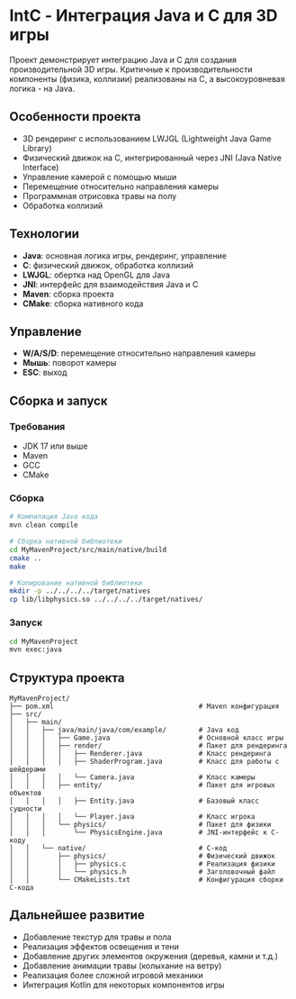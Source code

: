 # IntC - Интеграция Java и C для 3D игры

Проект демонстрирует интеграцию Java и C для создания производительной 3D игры. Критичные к производительности компоненты (физика, коллизии) реализованы на C, а высокоуровневая логика - на Java.

## Особенности проекта

- 3D рендеринг с использованием LWJGL (Lightweight Java Game Library)
- Физический движок на C, интегрированный через JNI (Java Native Interface)
- Управление камерой с помощью мыши
- Перемещение относительно направления камеры
- Программная отрисовка травы на полу
- Обработка коллизий

## Технологии

- **Java**: основная логика игры, рендеринг, управление
- **C**: физический движок, обработка коллизий
- **LWJGL**: обертка над OpenGL для Java
- **JNI**: интерфейс для взаимодействия Java и C
- **Maven**: сборка проекта
- **CMake**: сборка нативного кода

## Управление

- **W/A/S/D**: перемещение относительно направления камеры
- **Мышь**: поворот камеры
- **ESC**: выход

## Сборка и запуск

### Требования
- JDK 17 или выше
- Maven
- GCC
- CMake

### Сборка
```bash
# Компиляция Java кода
mvn clean compile

# Сборка нативной библиотеки
cd MyMavenProject/src/main/native/build
cmake ..
make

# Копирование нативной библиотеки
mkdir -p ../../../../target/natives
cp lib/libphysics.so ../../../../target/natives/
```

### Запуск
```bash
cd MyMavenProject
mvn exec:java
```

## Структура проекта

```
MyMavenProject/
├── pom.xml                                    # Maven конфигурация
├── src/
│   ├── main/
│   │   ├── java/main/java/com/example/        # Java код
│   │   │   ├── Game.java                      # Основной класс игры
│   │   │   ├── render/                        # Пакет для рендеринга
│   │   │   │   ├── Renderer.java              # Класс рендеринга
│   │   │   │   ├── ShaderProgram.java         # Класс для работы с шейдерами
│   │   │   │   └── Camera.java                # Класс камеры
│   │   │   ├── entity/                        # Пакет для игровых объектов
│   │   │   │   ├── Entity.java                # Базовый класс сущности
│   │   │   │   └── Player.java                # Класс игрока
│   │   │   └── physics/                       # Пакет для физики
│   │   │       └── PhysicsEngine.java         # JNI-интерфейс к C-коду
│   │   └── native/                            # C-код
│   │       ├── physics/                       # Физический движок
│   │       │   ├── physics.c                  # Реализация физики
│   │       │   └── physics.h                  # Заголовочный файл
│   │       └── CMakeLists.txt                 # Конфигурация сборки C-кода
```

## Дальнейшее развитие

- Добавление текстур для травы и пола
- Реализация эффектов освещения и тени
- Добавление других элементов окружения (деревья, камни и т.д.)
- Добавление анимации травы (колыхание на ветру)
- Реализация более сложной игровой механики
- Интеграция Kotlin для некоторых компонентов игры
